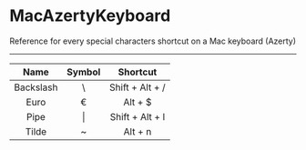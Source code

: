 # MacAzertyKeyboard
Reference for every special characters shortcut on a Mac keyboard (Azerty)

---

| Name              | Symbol        | Shortcut                 |
| :---------------: |:-------------:| :-----------------------:|
| Backslash         | \\            | Shift + Alt + /          |
| Euro              | €             | Alt + $                  |
| Pipe              | \|            | Shift + Alt + l          |
| Tilde             | ~             | Alt + n                  |
